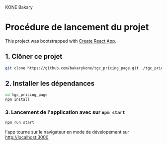 KONE Bakary

# Procédure de lancement du projet

This project was bootstrapped with [Create React App](https://github.com/facebook/create-react-app).

## 1. Clôner ce projet

```bash
git clone https://github.com/bakarykone/tgc_pricing_page.git ./tgc_pricing_page
```

## 2. Installer les dépendances
```bash
cd tgc_pricing_page
npm install
```

### 3. Lancement de l'application avec sur `npm start`
```bash
npm run start
```

l'app tourne sur le navigateur en mode de dévelopement sur [http://localhost:3000](http://localhost:3000)

